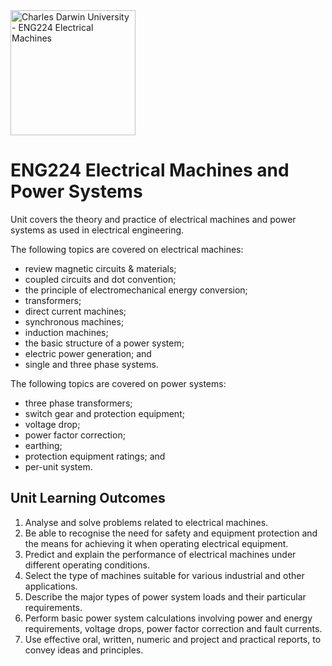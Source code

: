 <img src="https://www.cdu.edu.au/images/cdu-logo-og.jpg" alt="Charles Darwin University - ENG224 Electrical Machines" width="200" />

# ENG224 Electrical Machines and Power Systems

Unit covers the theory and practice of electrical machines and power systems as used in electrical engineering.

The following topics are covered on electrical machines:
* review magnetic circuits & materials;
* coupled circuits and dot convention;
* the principle of electromechanical energy conversion;
* transformers;
* direct current machines;
* synchronous machines;
* induction machines;
* the basic structure of a power system;
* electric power generation; and
* single and three phase systems.

The following topics are covered on power systems:
* three phase transformers;
* switch gear and protection equipment;
* voltage drop;
* power factor correction;
* earthing;
* protection equipment ratings; and
* per-unit system.

## Unit Learning Outcomes
1. Analyse and solve problems related to electrical machines.
2. Be able to recognise the need for safety and equipment protection and the means for achieving it when operating electrical equipment.
3. Predict and explain the performance of electrical machines under different operating conditions.
4. Select the type of machines suitable for various industrial and other applications.
5. Describe the major types of power system loads and their particular requirements.
6. Perform basic power system calculations involving power and energy requirements, voltage drops, power factor correction and fault currents.
7. Use effective oral, written, numeric and project and practical reports, to convey ideas and principles.

